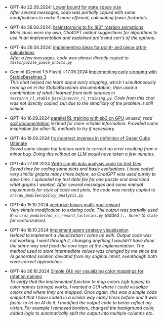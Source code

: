 
- GPT-4o 22.08.2024: [Lower bound for state space size](https://chatgpt.com/share/83eb993e-0ae3-4e24-903d-7d22eefa6992)  
  _After several messages, code was partially copied with some modifications to make it more efficient, calculating fewer factorials._

- GPT-4o 28.08.2024: [brainstorming to fix 180° rotation animations](https://chatgpt.com/share/40f1633a-fae4-4881-99e1-7b8641166ba0)  
  _Main ideas were my own, ChatGPT added suggestions for algorithms to use in an implementation and explained pro's and con's of the options._

- GPT-4o 29.08.2024: [implementing ideas for point- and piece orbit-calculations](https://chatgpt.com/share/42fdec47-8ce7-4808-b5b7-41c46560a406)  
  _After a few messages, code was almost directly copied to `tests/puzzle_piece_orbits.py`_

- Gemini (Gemini 1.5 Flash) ~17.08.2024 [Implementing early stopping with StableBaselines 3](https://g.co/gemini/share/031b42019a6e)  
  _This chat helped me learn about early stopping, which I simultaneously read up on in the StableBaselines documentation, then used a combination of what I learned from both sources in `tests/nn_rl_stable_baselines/nn_rl_training.py`. Code from this chat was not directly copied, but due to the simplicity of the problem is still similar._

- GPT-4o 16.09.2024 [parallel RL training with sb3 on GPU](https://chatgpt.com/share/66e93a8c-4228-8007-bb84-da1a41ac4412)
  _unused, read [sb3 documentation](https://stable-baselines3.readthedocs.io/en/master/guide/vec_envs.html) instead for more reliable information. Provided some inspiration for other RL methods to try if necessary._

- GPT-4o 19.09.2024 [fix incorrect inverses in definition of Geaer Cube Ultimate](https://chatgpt.com/share/66ec2d4e-31c0-8007-b686-8d2637191c0e)  
  _Saved some simple but tedious work to correct an error resulting from a minor bug. Doing this without an LLM would have taken a few minutes._

- GPT-4o 27.09.2024 [Write simple data analysis code for test files](https://chatgpt.com/share/66f727ba-c71c-8007-8f86-aa279a19b6db)  
  _Saved time for coding some plots and basic evaluations. I have coded very similar graphs many times before, so ChatGPT was used purely to save time. I uploaded my test data file for one puzzle and described what graphs I wanted. After several messages and some manual adjustments for style of code and plots, the code was mostly copied to `src/au_modules/poilcy_analysis.py`._

- GPT-4o 15.10.2024 [vectorize binary multi-goal reward](https://chatgpt.com/share/670e3661-e8a0-8007-addc-691e70718889)  
  _Very simple modification to existing code. The output was partially used in `src/ai_modules/nn_rl_reward_factories.py` (added `[:, None]` to `state` for vectorization)._

- GPT-4o 18.10.2024 [Implement agent strategy visualization](https://chatgpt.com/share/67137121-e160-8007-882a-f3d933753d44)  
  _Helped to implement a visualization I came up with. Output code was not working. I went through it, changing anything I wouldn't have done the same way and fixed the core logic of the implementation. The method used to store intermediate values was changed by me since the AI generated solution deviated from my original intent, eventhough both were correct approaches._

- GPT-4o 26.10.2024 [Simple GUI vor visualizing color mappings for rotation naming](https://chatgpt.com/share/671e2120-3dd0-8007-87a8-9fd209d7e94f)  
  _To verify that the implemented function to map colors (rgb tuples) to color names (strings) works, I wanted a GUI where I could visualize colors and where they are mapped. Once again, this was a simple code snippet that I have coded in a similar way many times before and it was faster to let an AI do it. I modified the output code to better reflect my vision. For example I removed borders, changed the background color, added logic to automatically split the output into multiple columns etc.._
